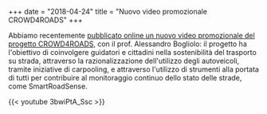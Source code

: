 +++
date = "2018-04-24"
title = "Nuovo video promozionale CROWD4ROADS"
+++

Abbiamo recentemente [pubblicato online un nuovo video promozionale del progetto CROWD4ROADS](https://www.facebook.com/crowd4roads/videos/1783663314987842/), con il prof. Alessandro Bogliolo: il progetto ha l'obiettivo di coinvolgere guidatori e cittadini nella sostenibilità del trasporto su strada, attraverso la razionalizzazione dell'utilizzo degli autoveicoli, tramite iniziative di carpooling, e attraverso l'utilizzo di strumenti alla portata di tutti per contribuire al monitoraggio continuo dello stato delle strade, come SmartRoadSense.

{{< youtube 3bwiPtA_Ssc >}}
